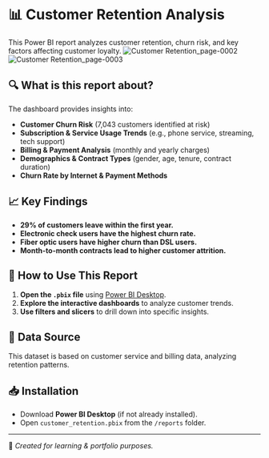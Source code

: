 # 📊 Customer Retention Analysis

This Power BI report analyzes customer retention, churn risk, and key factors affecting customer loyalty.
![Customer Retention_page-0002](https://github.com/user-attachments/assets/e714c223-d9aa-4389-a463-6025be2d56a0)
![Customer Retention_page-0003](https://github.com/user-attachments/assets/af38f8e0-47b9-4acc-8935-839f072f17e9)



## 🔍 **What is this report about?**

The dashboard provides insights into:
- **Customer Churn Risk** (7,043 customers identified at risk)
- **Subscription & Service Usage Trends** (e.g., phone service, streaming, tech support)
- **Billing & Payment Analysis** (monthly and yearly charges)
- **Demographics & Contract Types** (gender, age, tenure, contract duration)
- **Churn Rate by Internet & Payment Methods**

## 📈 **Key Findings**
- **29% of customers leave within the first year.**
- **Electronic check users have the highest churn rate.**
- **Fiber optic users have higher churn than DSL users.**
- **Month-to-month contracts lead to higher customer attrition.**
  
## 📂 **How to Use This Report**
1. **Open the `.pbix` file** using [Power BI Desktop](https://powerbi.microsoft.com/).
2. **Explore the interactive dashboards** to analyze customer trends.
3. **Use filters and slicers** to drill down into specific insights.

## 📌 **Data Source**
This dataset is based on customer service and billing data, analyzing retention patterns.

## 📥 **Installation**
- Download **Power BI Desktop** (if not already installed).
- Open `customer_retention.pbix` from the `/reports` folder.

---

📍 *Created for learning & portfolio purposes.*
